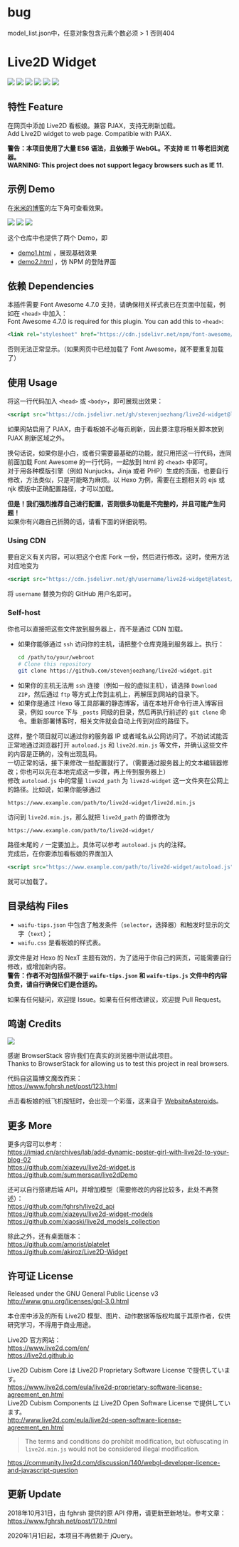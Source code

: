 # bug

model_list.json中，任意对象包含元素个数必须 > 1 否则404

# Live2D Widget

![](https://forthebadge.com/images/badges/built-with-love.svg)
![](https://forthebadge.com/images/badges/uses-html.svg)
![](https://forthebadge.com/images/badges/made-with-javascript.svg)
![](https://forthebadge.com/images/badges/contains-cat-gifs.svg)
![](https://forthebadge.com/images/badges/powered-by-electricity.svg)
![](https://forthebadge.com/images/badges/makes-people-smile.svg)

## 特性 Feature

在网页中添加 Live2D 看板娘。兼容 PJAX，支持无刷新加载。  
Add Live2D widget to web page. Compatible with PJAX.

**警告：本项目使用了大量 ES6 语法，且依赖于 WebGL。不支持 IE 11 等老旧浏览器。**  
**WARNING: This project does not support legacy browsers such as IE 11.**

## 示例 Demo

在[米米的博客](https://zhangshuqiao.org)的左下角可查看效果。

![](assets/screenshot-1.png)
![](assets/screenshot-2.png)
![](assets/screenshot-3.png)

这个仓库中也提供了两个 Demo，即

- [demo1.html](https://mi.js.org/live2d-widget/demo/demo1.html) ，展现基础效果
- [demo2.html](https://mi.js.org/live2d-widget/demo/demo2.html) ，仿 NPM 的登陆界面

## 依赖 Dependencies

本插件需要 Font Awesome 4.7.0 支持，请确保相关样式表已在页面中加载，例如在 `<head>` 中加入：  
Font Awesome 4.7.0 is required for this plugin. You can add this to `<head>`:
```xml
<link rel="stylesheet" href="https://cdn.jsdelivr.net/npm/font-awesome/css/font-awesome.min.css">
```
否则无法正常显示。（如果网页中已经加载了 Font Awesome，就不要重复加载了）

## 使用 Usage

将这一行代码加入 `<head>` 或 `<body>`，即可展现出效果：
```xml
<script src="https://cdn.jsdelivr.net/gh/stevenjoezhang/live2d-widget@latest/autoload.js"></script>
```
如果网站启用了 PJAX，由于看板娘不必每页刷新，因此要注意将相关脚本放到 PJAX 刷新区域之外。

换句话说，如果你是小白，或者只需要最基础的功能，就只用把这一行代码，连同前面加载 Font Awesome 的一行代码，一起放到 html 的 `<head>` 中即可。  
对于用各种模版引擎（例如 Nunjucks，Jinja 或者 PHP）生成的页面，也要自行修改，方法类似，只是可能略为麻烦。以 Hexo 为例，需要在主题相关的 ejs 或 njk 模版中正确配置路径，才可以加载。

**但是！我们强烈推荐自己进行配置，否则很多功能是不完整的，并且可能产生问题！**  
如果你有兴趣自己折腾的话，请看下面的详细说明。

### Using CDN

要自定义有关内容，可以把这个仓库 Fork 一份，然后进行修改。这时，使用方法对应地变为
```xml
<script src="https://cdn.jsdelivr.net/gh/username/live2d-widget@latest/autoload.js"></script>
```
将 `username` 替换为你的 GitHub 用户名即可。

### Self-host

你也可以直接把这些文件放到服务器上，而不是通过 CDN 加载。

- 如果你能够通过 `ssh` 访问你的主机，请把整个仓库克隆到服务器上。执行：
  ```bash
  cd /path/to/your/webroot
  # Clone this repository
  git clone https://github.com/stevenjoezhang/live2d-widget.git
  ```
- 如果你的主机无法用 `ssh` 连接（例如一般的虚拟主机），请选择 `Download ZIP`，然后通过 `ftp` 等方式上传到主机上，再解压到网站的目录下。
- 如果你是通过 Hexo 等工具部署的静态博客，请在本地开命令行进入博客目录，例如 `source` 下与 `_posts` 同级的目录，然后再执行前述的 `git clone` 命令。重新部署博客时，相关文件就会自动上传到对应的路径下。

这样，整个项目就可以通过你的服务器 IP 或者域名从公网访问了。不妨试试能否正常地通过浏览器打开 `autoload.js` 和 `live2d.min.js` 等文件，并确认这些文件的内容是正确的，没有出现乱码。  
一切正常的话，接下来修改一些配置就行了。（需要通过服务器上的文本编辑器修改；你也可以先在本地完成这一步骤，再上传到服务器上）  
修改 `autoload.js` 中的常量 `live2d_path` 为 `live2d-widget` 这一文件夹在公网上的路径。比如说，如果你能够通过
```
https://www.example.com/path/to/live2d-widget/live2d.min.js
```
访问到 `live2d.min.js`，那么就把 `live2d_path` 的值修改为
```
https://www.example.com/path/to/live2d-widget/
```
路径末尾的 `/` 一定要加上。具体可以参考 `autoload.js` 内的注释。  
完成后，在你要添加看板娘的界面加入
```xml
<script src="https://www.example.com/path/to/live2d-widget/autoload.js"></script>
```
就可以加载了。

## 目录结构 Files

- `waifu-tips.json` 中包含了触发条件（`selector`，选择器）和触发时显示的文字（`text`）；
- `waifu.css` 是看板娘的样式表。

源文件是对 Hexo 的 NexT 主题有效的，为了适用于你自己的网页，可能需要自行修改，或增加新内容。  
**警告：作者不对包括但不限于 `waifu-tips.json` 和 `waifu-tips.js` 文件中的内容负责，请自行确保它们是合适的。**

如果有任何疑问，欢迎提 Issue。如果有任何修改建议，欢迎提 Pull Request。

## 鸣谢 Credits

[![](assets/browserstack.svg)](https://www.browserstack.com)

感谢 BrowserStack 容许我们在真实的浏览器中测试此项目。  
Thanks to BrowserStack for allowing us to test this project in real browsers.

代码自这篇博文魔改而来：  
https://www.fghrsh.net/post/123.html

点击看板娘的纸飞机按钮时，会出现一个彩蛋，这来自于 [WebsiteAsteroids](http://www.websiteasteroids.com)。

## 更多 More

更多内容可以参考：  
https://imjad.cn/archives/lab/add-dynamic-poster-girl-with-live2d-to-your-blog-02  
https://github.com/xiazeyu/live2d-widget.js  
https://github.com/summerscar/live2dDemo

还可以自行搭建后端 API，并增加模型（需要修改的内容比较多，此处不再赘述）：  
https://github.com/fghrsh/live2d_api  
https://github.com/xiazeyu/live2d-widget-models  
https://github.com/xiaoski/live2d_models_collection

除此之外，还有桌面版本：  
https://github.com/amorist/platelet  
https://github.com/akiroz/Live2D-Widget

## 许可证 License

Released under the GNU General Public License v3  
http://www.gnu.org/licenses/gpl-3.0.html

本仓库中涉及的所有 Live2D 模型、图片、动作数据等版权均属于其原作者，仅供研究学习，不得用于商业用途。

Live2D 官方网站：  
https://www.live2d.com/en/  
https://live2d.github.io

Live2D Cubism Core は Live2D Proprietary Software License で提供しています。  
https://www.live2d.com/eula/live2d-proprietary-software-license-agreement_en.html  
Live2D Cubism Components は Live2D Open Software License で提供しています。  
http://www.live2d.com/eula/live2d-open-software-license-agreement_en.html

> The terms and conditions do prohibit modification, but obfuscating in `live2d.min.js` would not be considered illegal modification.

https://community.live2d.com/discussion/140/webgl-developer-licence-and-javascript-question

## 更新 Update

2018年10月31日，由 fghrsh 提供的原 API 停用，请更新至新地址。参考文章：  
https://www.fghrsh.net/post/170.html

2020年1月1日起，本项目不再依赖于 jQuery。
